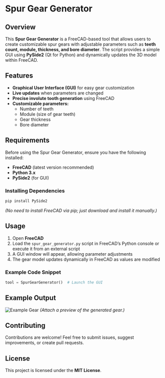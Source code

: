 # **Spur Gear Generator**

## **Overview**
This **Spur Gear Generator** is a FreeCAD-based tool that allows users to create customizable spur gears with adjustable parameters such as **teeth count, module, thickness, and bore diameter**. The script provides a simple GUI using **PySide2** (Qt for Python) and dynamically updates the 3D model within FreeCAD.

## **Features**
- **Graphical User Interface (GUI)** for easy gear customization  
- **Live updates** when parameters are changed  
- **Precise involute tooth generation** using FreeCAD  
- **Customizable parameters:**  
  - Number of teeth  
  - Module (size of gear teeth)  
  - Gear thickness  
  - Bore diameter  

## **Requirements**
Before using the Spur Gear Generator, ensure you have the following installed:
- **FreeCAD** (latest version recommended)
- **Python 3.x**
- **PySide2** (for GUI)

### **Installing Dependencies**
```sh
pip install PySide2
```
*(No need to install FreeCAD via pip; just download and install it manually.)*

## **Usage**
1. Open **FreeCAD**  
2. Load the `spur_gear_generator.py` script in FreeCAD’s Python console or execute it from an external script  
3. A GUI window will appear, allowing parameter adjustments  
4. The gear model updates dynamically in FreeCAD as values are modified  

### **Example Code Snippet**
```python
tool = SpurGearGenerator()  # Launch the GUI
```

## **Example Output**
![Example Gear](assets/example_gear.png) *(Attach a preview of the generated gear.)*

## **Contributing**
Contributions are welcome! Feel free to submit issues, suggest improvements, or create pull requests.

## **License**
This project is licensed under the **MIT License**.

